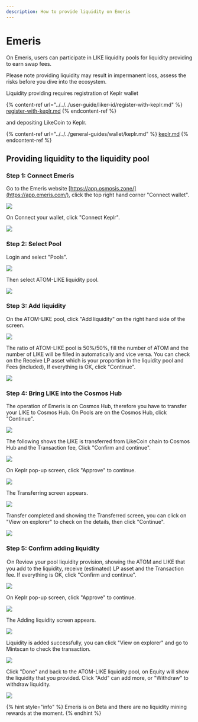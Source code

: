 ```yaml
---
description: How to provide liquidity on Emeris
---
```


# Emeris

On Emeris, users can participate in LIKE liquidity pools for liquidity providing to earn swap fees.

Please note providing liquidity may result in impermanent loss, assess the risks before you dive into the ecosystem.

Liquidity providing requires registration of Keplr wallet

{% content-ref url="../../../user-guide/liker-id/register-with-keplr.md" %}
[register-with-keplr.md](../../../user-guide/liker-id/register-with-keplr.md)
{% endcontent-ref %}

and depositing LikeCoin to Keplr.

{% content-ref url="../../../general-guides/wallet/keplr.md" %}
[keplr.md](../../../general-guides/wallet/keplr.md)
{% endcontent-ref %}

## Providing liquidity to the liquidity pool

### Step 1: Connect Emeris

Go to the Emeris website [https://app.osmosis.zone/](https://app.emeris.com/), click the top right hand corner "Connect wallet".

![](<../../../.gitbook/assets/Emeris LP 01.png>)

On Connect your wallet, click "Connect Keplr".

![](<../../../.gitbook/assets/Emeris LP 02.png>)

### Step 2: Select Pool

Login and select "Pools".

![](<../../../.gitbook/assets/Emeris LP 03.png>)

Then select ATOM-LIKE liquidity pool.

![](<../../../.gitbook/assets/Emeris LP 04.png>)

### Step 3: Add liquidity

On the ATOM-LIKE pool, click "Add liquidity" on the right hand side of the screen.

![](<../../../.gitbook/assets/Emeris LP 05.png>)

The ratio of ATOM-LIKE pool is 50%/50%, fill the number of ATOM and the number of LIKE will be filled in automatically and vice versa. You can check on the Receive LP asset which is your proportion in the liquidity pool and Fees (included), If everything is OK, click "Continue".

![](<../../../.gitbook/assets/Emeris LP 06.png>)

### Step 4: Bring LIKE into the Cosmos Hub

The operation of Emeris is on Cosmos Hub, therefore you have to transfer your LIKE to Cosmos Hub. On Pools are on the Cosmos Hub, click "Continue".

![](<../../../.gitbook/assets/Emeris LP 07.png>)

The following shows the LIKE is transferred from LikeCoin chain to Cosmos Hub and the Transaction fee,  Click "Confirm and continue".

![](<../../../.gitbook/assets/Emeris LP 08.png>)

On Keplr pop-up screen, click "Approve" to continue.

![](<../../../.gitbook/assets/Emeris LP 09.png>)

The Transferring screen appears.

![](<../../../.gitbook/assets/Emeris LP 10.png>)

Transfer completed and showing the Transferred screen, you can click on "View on explorer" to check on the details, then click "Continue".

![](<../../../.gitbook/assets/Emeris LP 11.png>)

### Step 5: Confirm adding liquidity

Ｏn Review your pool liquidity provision, showing the ATOM and LIKE that you add to the liquidity, receive (estimated) LP asset and the Transaction fee. If everything is OK,  click "Confirm and continue".

![](<../../../.gitbook/assets/Emeris LP 12.png>)

On Keplr pop-up screen, click "Approve" to continue.

![](<../../../.gitbook/assets/Emeris LP 13.png>)

The Adding liquidity screen appears.

![](<../../../.gitbook/assets/Emeris LP 14.png>)

Liquidity is added successfully, you can click "View on explorer" and go to Mintscan to check the transaction.

![](<../../../.gitbook/assets/Emeris LP 15.png>)

Click "Done" and back to the ATOM-LIKE liquidity pool, on Equity will show the liquidity that you provided. Click "Add" can add more, or "Withdraw" to withdraw liquidity.

![](<../../../.gitbook/assets/Emeris LP 16.png>)

{% hint style="info" %}
Emeris is on Beta and there are no liquidity mining rewards at the moment.
{% endhint %}
